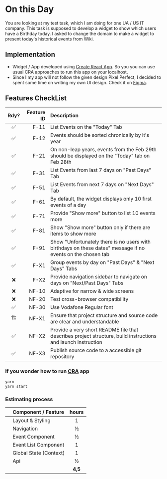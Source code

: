 # On this Day

You are looking at my test task, which I am doing for one UA / US IT company. This task is supposed to develop a widget to show which users have a Birthday today. I asked to change the domain to make a widget to present today's historical events from Wiki.

## Implementation

- Widget / App developed using [Create React App](https://create-react-app.dev/). So you you can use usual CRA approaches to run this app on your localhost.
- Since I my app will not follow the given design Pixel Perfect, I decided to spent some time on writing my own UI design. Check it on [Figma](https://www.figma.com/proto/YWWyHyEycQwDFWIjx2JgW7/This-Day-in-History?node-id=202%3A6&scaling=min-zoom&page-id=0%3A1).

## Features CheckList

| Rdy? | Feature ID | Description                                                                                                  |
| :--: | ---------: | :----------------------------------------------------------------------------------------------------------- |
|  ✅  |       F-11 | List Events on the "Today" Tab                                                                               |
|  ✅  |       F-12 | Events should be sorted chronically by it's year                                                             |
|  ✅  |       F-21 | On non-leap years, events from the Feb 29th should be displayed on the "Today" tab on Feb 28th               |
|  ✅  |       F-31 | List Events from last 7 days on "Past Days" Tab                                                              |
|  ✅  |       F-51 | List Events from next 7 days on "Next Days" Tab                                                              |
|  ✅  |       F-61 | By default, the widget displays only 10 first events of a day                                                |
|  ✅  |       F-71 | Provide "Show more" button to list 10 events more                                                            |
|  ✅  |       F-81 | Show "Show more" button only if there are items to show more                                                 |
|  ✅  |       F-91 | Show "Unfortunately there is no users with birthdays on these dates" message if no events on the chosen tab  |
|  ✅  |       F-X1 | Group events by day on "Past Days" & "Next Days" Tabs                                                        |
|  ❌  |       F-X2 | Provide navigation sidebar to navigate on days on "Next/Past Days" Tabs                                      |
|  ❌  |      NF-10 | Adaptive for narrow & wide screens                                                                           |
|  ❌  |      NF-20 | Test cross-browser compatibility                                                                             |
|  ✅  |      NF-30 | Use Vodafone Regular font                                                                                    |
|  🏗  |      NF-X1 | Ensure that project structure and source code are clear and understandable                                   |
|  ✅  |      NF-X2 | Provide a very short README file that describes project structure, build instructions and launch instruction |
|  ✅  |      NF-X3 | Publish source code to a accessible git repository                                                           |

### If you wonder how to run [CRA](https://create-react-app.dev/) app

```bash
yarn
yarn start
```

### Estimating process

|     | Component / Feature    |  hours  |
| --- | :--------------------- | :-----: |
|     | Layout & Styling       |    1    |
|     | Navigation             |    ½    |
|     | Event Component        |    ½    |
|     | Event List Component   |    1    |
|     | Global State (Context) |    1    |
|     | Api                    |    ½    |
|     |                        | **4,5** |
